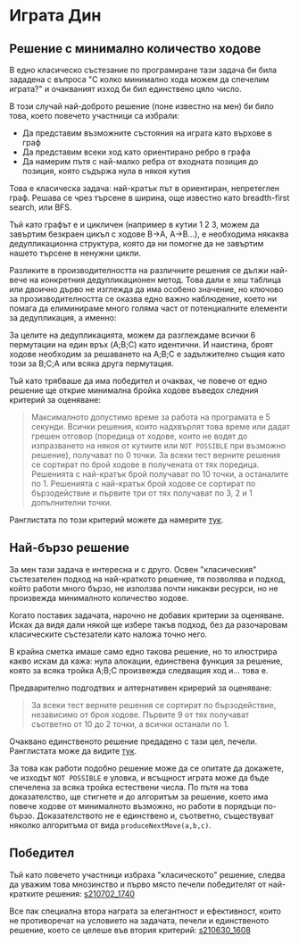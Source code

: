# Играта Дин

## Решение с минимално количество ходове

В едно класическо състезание по програмиране тази задача би била зададена с въпроса "С колко минимално хода можем да спечелим играта?" и очакваният изход би бил единствено цяло число.

В този случай най-доброто решение (поне известно на мен) би било това, което повечето участници са избрали:

* Да представим възможните състояния на играта като върхове в граф
* Да представим всеки ход като ориентирано ребро в графа
* Да намерим пътя с най-малко ребра от входната позиция до позиция, която съдържа нула в някоя кутия

Това е класическа задача: най-кратък път в ориентиран, непретеглен граф. Решава се чрез търсене в ширина, още известно като breadth-first search, или BFS.

Тъй като графът е и цикличен (например в кутии 1 2 3, можем да завъртим безкраен цикъл с ходове B&rarr;A, A&rarr;B...), е необходима някаква дедупликационна структура, която да ни помогне да не завъртим нашето търсене в ненужни цикли.

Разликите в производителността на различните решения се дължи най-вече на конкретния дедупликационен метод. Това дали е хеш таблица или двоично дърво не изглежда да има особено значение, но ключово за прозизводителността се оказва едно важно наблюдение, което ни помага да елиминираме много голяма част от потенциалните елементи за дедупликация, а именно:

За целите на дедупликацията, можем да разглеждаме всички 6 пермутации на един връх (A;B;C) като идентични. И наистина, броят ходове необходим за решаването на A;B;C е задължително същия като този за B;C;A или всяка друга пермутация.

Тъй като трябваше да има победител и очаквах, че повече от едно решение ще открие минимална бройка ходове въведох следния критерий за оценяване:

> Максималното допустимо време за работа на програмата е 5 секунди. Всички решения, които надхвърлят това време или дадат грешен отговор (поредица от ходове, които не водят до изпразването на някоя от кутиите или `NOT POSSIBLE` при възможно решение), получават по 0 точки.
> За всеки тест верните решения се сортират по брой ходове в получената от тях поредица. Решенията с най-кратък брой получават по 10 точки, а останалите по 1. Решенията с най-кратък брой ходове се сортират по бързодействие и първите три от тях получават по 3, 2 и 1 допълнителни точки.

Ранглистата по този критерий можете да намерите [тук](shortest.md).

## Най-бързо решение

За мен тази задача е интересна и с друго. Освен "класическия" състезателен подход на най-краткото решение, тя позволява и подход, който работи много бързо, не използва почти никакви ресурси, но не произвежда минималното количество ходове.

Когато поставих задачата, нарочно не добавих критерии за оценяване. Исках да видя дали някой ще избере такъв подход, без да разочаровам класическите състезатели като наложа точно него.

В крайна сметка имаше само едно такова решение, но то илюстрира какво искам да кажа: нула алокации, единствена функция за решение, която за всяка тройка A;B;C произвежда следващия ход и... това е.

Предварително подгодтвих и алтернативен крирерий за оценяване:

> За всеки тест верните решения се сортират по бързодействие, независимо от броя ходове. Първите 9 от тях получават съответно от 10 до 2 точки, а всички останали по 1.

Очаквано единственото решение предадено с тази цел, печели. Ранглистата може да видите [тук](fastest.md).

За това как работи подобно решение може да се опитате да докажете, че изходът `NOT POSSIBLE` е уловка, и всъщност играта може да бъде спечелена за всяка тройка естествени числа. По пътя на това доказателство, ще стигнете и до алгоритъм за решение, което има повече ходове от минималното възможно, но работи в порядъци по-бързо. Доказателството не е единствено и, съответно, съществуват няколко алгоритъма от вида `produceNextMove(a,b,c)`.

## Победител

Тъй като повечето участници избраха "класическото" решение, следва да уважим това мнозинство и първо място печели победителят от най-кратките решения: [s210702_1740](../s210702_1740.cpp)

Все пак специална втора награта за елегантност и ефективност, които не противоречат на условието на задачата, печели и единственото решение, което се целеше във втория критерий: [s210630_1608](../s210630_1608.cpp)
